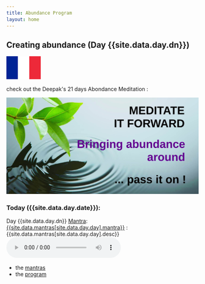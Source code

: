 ```yaml
---
title: Abundance Program
layout: home
---
```

## Creating abundance (Day {{site.data.day.dn}})

[![FR](img/fr.svg)](index-fr.html)


check out the Deepak's 21 days Abondance Meditation :

[![Abundance: day {{site.data.day.dn}}](img/medit-forward.jpg)](21-days-abundance-program/)

### Today ({{site.data.day.date}}):

Day {{site.data.day.dn}} [Mantra][1]: [{{site.data.mantras[site.data.day.day].mantra}}](https://duckduckgo.com/?q={{site.data.mantras[site.data.day.day].qexp}}) : {{site.data.mantras[site.data.day.day].desc}}
<audio title="Day {{site.data.day.dn}} : {{site.data.mantras[site.data.day.day].fr}}" src="{{page.pgw}}/ipfs/{{site.data.ipfs.qm}}/{{site.data.audio.mp3[site.data.day.dn]}}" type="audio/mp3" controls=1></audio>

* the [mantras][1]
* the [program][2]

[1]: mantras.html
[2]: 21-days-abundance-en.htm



